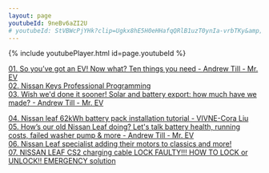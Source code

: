 ```yaml
---
layout: page  
youtubeId: 9neBv6aZI2U
# youtubeId: StVBWcPjYHk?clip=Ugkx8hE5H0eHHafqQRlB1uzT0ynIa-vrbTKy&amp;clipt=EJXdFBj1sRg - This line is an example of a youtube video that has been clipped which is why it is longer. NB to comment out in whitematter use a "#" just like this line
---
```

<!-- This is an comment using HTML -->
{% include youtubePlayer.html id=page.youtubeId %}

[01. So you’ve got an EV! Now what? Ten things you need - Andrew Till - Mr. EV](https://www.youtube.com/watch?v=9mcQ0UNBBOY)  
[02. Nissan Keys Professional Programming](http://www.youtube.com/watch?v=30IRv3PIkfs)  
[03. Wish we'd done it sooner! Solar and battery export: how much have we made? - Andrew Till - Mr. EV](http://www.youtube.com/watch?v=9neBv6aZI2U)  

[04. Nissan leaf 62kWh battery pack installation tutorial - VIVNE-Cora Liu](http://www.youtube.com/watch?v=8T4htmSivG8)  
[05. How’s our old Nissan Leaf doing? Let's talk battery health, running costs, failed washer pump & more - Andrew Till - Mr. EV](https://www.youtube.com/watch?v=kpMZprdurSw&t=1208s)  
[06. Nissan Leaf specialist adding their motors to classics and more!](https://www.youtube.com/watch?v=lty90RPf4hg)  
[07. NISSAN LEAF CS2 charging cable LOCK FAULTY!!! HOW TO LOCK or UNLOCK!! EMERGENCY solution](https://www.youtube.com/watch?v=NBOx0Qooxdw)  



